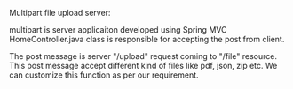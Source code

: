 
Multipart file upload server:

multipart is server applicaiton developed using Spring MVC
HomeController.java class is responsible for accepting the post from client.

The post message is server "/upload" request coming to "/file" resource.
This post message accept different kind of files like pdf, json, zip etc.
We can customize this function as per our requirement.



